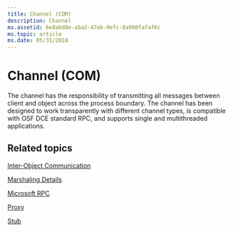 ```yaml
---
title: Channel (COM)
description: Channel
ms.assetid: 6e8abd8e-aba2-47eb-9efc-8a960fafaf6c
ms.topic: article
ms.date: 05/31/2018
---
```


# Channel (COM)

The channel has the responsibility of transmitting all messages between client and object across the process boundary. The channel has been designed to work transparently with different channel types, is compatible with OSF DCE standard RPC, and supports single and multithreaded applications.

## Related topics

<dl> <dt>

[Inter-Object Communication](inter-object-communication.md)
</dt> <dt>

[Marshaling Details](marshaling-details.md)
</dt> <dt>

[Microsoft RPC](microsoft-rpc.md)
</dt> <dt>

[Proxy](proxy.md)
</dt> <dt>

[Stub](stub.md)
</dt> </dl>

 

 




